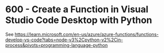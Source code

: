 # 600 - Create a Function in Visual Studio Code Desktop with Python

See https://learn.microsoft.com/en-us/azure/azure-functions/functions-develop-vs-code?tabs=node-v3%2Cpython-v2%2Cin-process&pivots=programming-language-python

